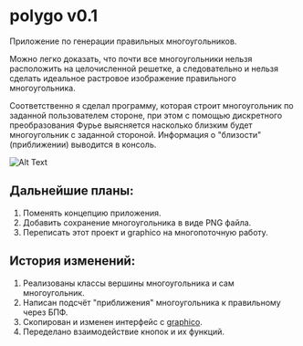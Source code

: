 # polygo v0.1
Приложение по генерации правильных многоугольников.

Можно легко доказать, что почти все многоугольники нельзя расположить на целочисленной решетке,
а следовательно и нельзя сделать идеальное растровое изображение правильного многоугольника.

Соответственно я сделал программу, которая строит многоугольник по заданной пользователем стороне,
при этом с помощью дискретного преобразования Фурье выясняется насколько близким будет многоугольник
с заданной стороной. Информация о "близости" (приближении) выводится в консоль.

![Alt Text](https://imgur.com/DeOKZDl.gif)

Дальнейшие планы:
-
1) Поменять концепцию приложения.
2) Добавить сохранение многоугольника в виде PNG файла.
3) Переписать этот проект и graphico на многопоточную работу.

История изменений:
-
1) Реализованы классы вершины многоугольника и сам многоугольник.
2) Написан подсчёт "приближения" многоугольника к правильному через БПФ.
3) Скопирован и изменен интерфейс с [graphico](https://github.com/Wpert/graphico/).
4) Переделано взаимодействие кнопок и их функций.
